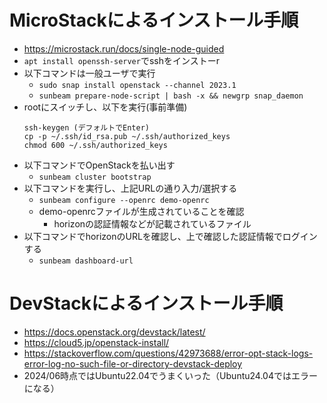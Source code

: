 # MicroStackによるインストール手順
- https://microstack.run/docs/single-node-guided
- `apt install openssh-server`でsshをインストーr
- 以下コマンドは一般ユーザで実行
  - `sudo snap install openstack --channel 2023.1`
  - `sunbeam prepare-node-script | bash -x && newgrp snap_daemon`
- rootにスイッチし、以下を実行(事前準備)
  ```shell
  ssh-keygen (デフォルトでEnter)
  cp -p ~/.ssh/id_rsa.pub ~/.ssh/authorized_keys
  chmod 600 ~/.ssh/authorized_keys
  ```
- 以下コマンドでOpenStackを払い出す
  - `sunbeam cluster bootstrap`
- 以下コマンドを実行し、上記URLの通り入力/選択する
  - `sunbeam configure --openrc demo-openrc`
  - demo-openrcファイルが生成されていることを確認
    - horizonの認証情報などが記載されているファイル
- 以下コマンドでhorizonのURLを確認し、上で確認した認証情報でログインする
  - `sunbeam dashboard-url`

# DevStackによるインストール手順
- https://docs.openstack.org/devstack/latest/
- https://cloud5.jp/openstack-install/
- https://stackoverflow.com/questions/42973688/error-opt-stack-logs-error-log-no-such-file-or-directory-devstack-deploy
- 2024/06時点ではUbuntu22.04でうまくいった（Ubuntu24.04ではエラーになる）